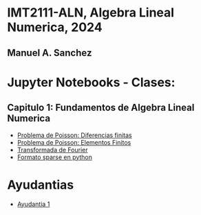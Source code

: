 # IMT2111-ALN, Algebra Lineal Numerica, 2024
## Manuel A. Sanchez

# Jupyter Notebooks - Clases:

## Capitulo 1: Fundamentos de Algebra Lineal Numerica

- [Problema de Poisson: Diferencias finitas](Clases/Capitulo1_Diferencias_Finitas.ipynb)
- [Problema de Poisson: Elementos Finitos](Clases/Capitulo1_Elementos_Finitos.ipynb)
- [Transformada de Fourier](Clases/Capitulo1_FFT_JPEG.ipynb)
- [Formato sparse en python](Clases/Capitulo1_sparse.ipynb)


# Ayudantias

- [Ayudantia 1]()
